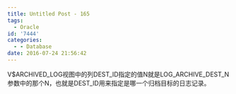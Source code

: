 ```yaml
---
title: Untitled Post - 165
tags:
  - Oracle
id: '7444'
categories:
  - - Database
date: 2016-07-24 21:56:42
---
```


V$ARCHIVED_LOG视图中的列DEST_ID指定的值N就是LOG_ARCHIVE_DEST_N参数中的那个N，也就是DEST_ID用来指定是哪一个归档目标的日志记录。